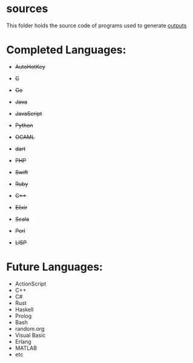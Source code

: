# sources
This folder holds the source code of programs used to generate [outputs](../outputs)

# Completed Languages:
 * ~~AutoHotKey~~
 * ~~C~~
 * ~~Go~~
 * ~~Java~~
 * ~~JavaScript~~
 * ~~Python~~
 * ~~OCAML~~
 * ~~dart~~
 * ~~PHP~~
 * ~~Swift~~
 * ~~Ruby~~
 * ~~C++~~
 

 * ~~Elixir~~
 * ~~Scala~~
 * ~~Perl~~

 * ~~LISP~~
 
# Future Languages:
 * ActionScript
 * C++
 * C#
 * Rust
 * Haskell
 * Prolog
 * Bash
 * random.org
 * Visual Basic
 * Erlang
 * MATLAB
 * etc